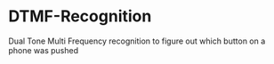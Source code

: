 # DTMF-Recognition
Dual Tone Multi Frequency recognition to figure out which button on a phone was pushed

